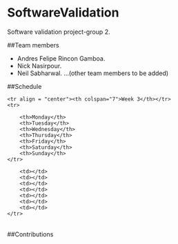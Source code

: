# SoftwareValidation 
Software validation project-group 2.

##Team members
- Andres Felipe Rincon Gamboa.
- Nick Nasirpour.
- Neil Sabharwal. 
...(other team members to be added)


##Schedule
<table width="90%" align="center" >
    
    <tr align = "center"><th colspan="7">Week 3</th></tr>
    <tr>
        
        <th>Monday</th>
        <th>Tuesday</th>
        <th>Wednesday</th>
        <th>Thursday</th>
        <th>Friday</th>
        <th>Saturday</th>
        <th>Sunday</th>
    </tr>
</div>  
<div id="h_nav">
    <tr>
        
        <td></td>
        <td></td>
        <td></td>
        <td></td>
        <td></td>
        <td></td>
        <td></td>
    </tr>
</div> 

</table>

##Contributions
